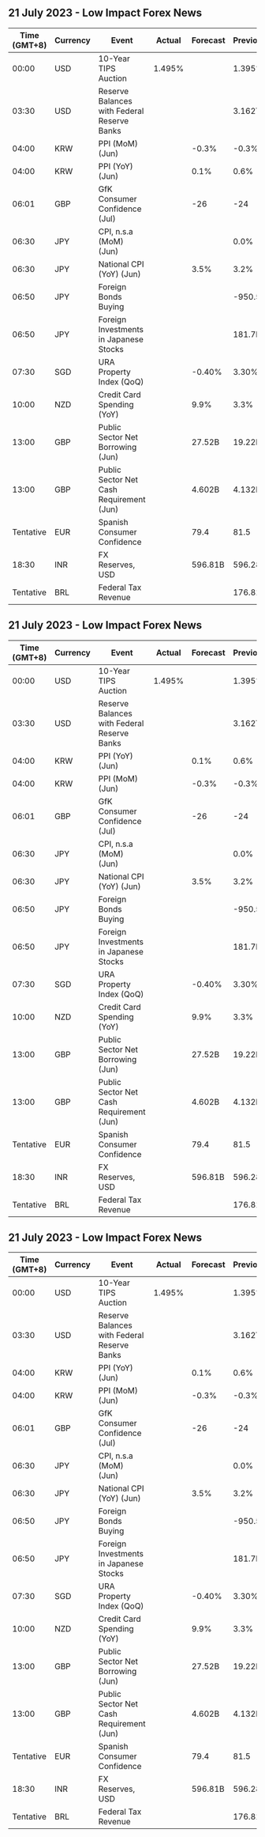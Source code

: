 
## 21 July 2023 - Low Impact Forex News

| Time (GMT+8) | Currency | Event | Actual | Forecast | Previous |
|------|----------|-------|--------|----------|----------|
| 00:00 | USD | 10-Year TIPS Auction | 1.495% |  | 1.395% |
| 03:30 | USD | Reserve Balances with Federal Reserve Banks |  |  | 3.162T |
| 04:00 | KRW | PPI (MoM) (Jun) |  | -0.3% | -0.3% |
| 04:00 | KRW | PPI (YoY) (Jun) |  | 0.1% | 0.6% |
| 06:01 | GBP | GfK Consumer Confidence (Jul) |  | -26 | -24 |
| 06:30 | JPY | CPI, n.s.a (MoM) (Jun) |  |  | 0.0% |
| 06:30 | JPY | National CPI (YoY) (Jun) |  | 3.5% | 3.2% |
| 06:50 | JPY | Foreign Bonds Buying |  |  | -950.5B |
| 06:50 | JPY | Foreign Investments in Japanese Stocks |  |  | 181.7B |
| 07:30 | SGD | URA Property Index (QoQ) |  | -0.40% | 3.30% |
| 10:00 | NZD | Credit Card Spending (YoY) |  | 9.9% | 3.3% |
| 13:00 | GBP | Public Sector Net Borrowing (Jun) |  | 27.52B | 19.22B |
| 13:00 | GBP | Public Sector Net Cash Requirement (Jun) |  | 4.602B | 4.132B |
| Tentative | EUR | Spanish Consumer Confidence |  | 79.4 | 81.5 |
| 18:30 | INR | FX Reserves, USD |  | 596.81B | 596.28B |
| Tentative | BRL | Federal Tax Revenue |  |  | 176.81B |
## 21 July 2023 - Low Impact Forex News

| Time (GMT+8) | Currency | Event | Actual | Forecast | Previous |
|------|----------|-------|--------|----------|----------|
| 00:00 | USD | 10-Year TIPS Auction | 1.495% |  | 1.395% |
| 03:30 | USD | Reserve Balances with Federal Reserve Banks |  |  | 3.162T |
| 04:00 | KRW | PPI (YoY) (Jun) |  | 0.1% | 0.6% |
| 04:00 | KRW | PPI (MoM) (Jun) |  | -0.3% | -0.3% |
| 06:01 | GBP | GfK Consumer Confidence (Jul) |  | -26 | -24 |
| 06:30 | JPY | CPI, n.s.a (MoM) (Jun) |  |  | 0.0% |
| 06:30 | JPY | National CPI (YoY) (Jun) |  | 3.5% | 3.2% |
| 06:50 | JPY | Foreign Bonds Buying |  |  | -950.5B |
| 06:50 | JPY | Foreign Investments in Japanese Stocks |  |  | 181.7B |
| 07:30 | SGD | URA Property Index (QoQ) |  | -0.40% | 3.30% |
| 10:00 | NZD | Credit Card Spending (YoY) |  | 9.9% | 3.3% |
| 13:00 | GBP | Public Sector Net Borrowing (Jun) |  | 27.52B | 19.22B |
| 13:00 | GBP | Public Sector Net Cash Requirement (Jun) |  | 4.602B | 4.132B |
| Tentative | EUR | Spanish Consumer Confidence |  | 79.4 | 81.5 |
| 18:30 | INR | FX Reserves, USD |  | 596.81B | 596.28B |
| Tentative | BRL | Federal Tax Revenue |  |  | 176.81B |
## 21 July 2023 - Low Impact Forex News

| Time (GMT+8) | Currency | Event | Actual | Forecast | Previous |
|------|----------|-------|--------|----------|----------|
| 00:00 | USD | 10-Year TIPS Auction | 1.495% |  | 1.395% |
| 03:30 | USD | Reserve Balances with Federal Reserve Banks |  |  | 3.162T |
| 04:00 | KRW | PPI (YoY) (Jun) |  | 0.1% | 0.6% |
| 04:00 | KRW | PPI (MoM) (Jun) |  | -0.3% | -0.3% |
| 06:01 | GBP | GfK Consumer Confidence (Jul) |  | -26 | -24 |
| 06:30 | JPY | CPI, n.s.a (MoM) (Jun) |  |  | 0.0% |
| 06:30 | JPY | National CPI (YoY) (Jun) |  | 3.5% | 3.2% |
| 06:50 | JPY | Foreign Bonds Buying |  |  | -950.5B |
| 06:50 | JPY | Foreign Investments in Japanese Stocks |  |  | 181.7B |
| 07:30 | SGD | URA Property Index (QoQ) |  | -0.40% | 3.30% |
| 10:00 | NZD | Credit Card Spending (YoY) |  | 9.9% | 3.3% |
| 13:00 | GBP | Public Sector Net Borrowing (Jun) |  | 27.52B | 19.22B |
| 13:00 | GBP | Public Sector Net Cash Requirement (Jun) |  | 4.602B | 4.132B |
| Tentative | EUR | Spanish Consumer Confidence |  | 79.4 | 81.5 |
| 18:30 | INR | FX Reserves, USD |  | 596.81B | 596.28B |
| Tentative | BRL | Federal Tax Revenue |  |  | 176.81B |
